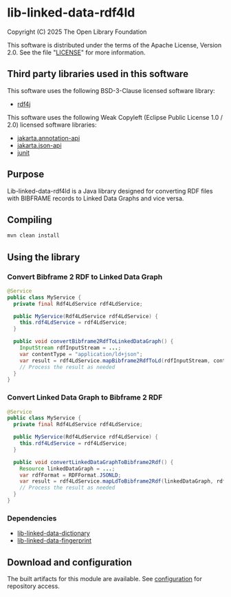 # lib-linked-data-rdf4ld
Copyright (C) 2025 The Open Library Foundation

This software is distributed under the terms of the Apache License, Version 2.0.
See the file "[LICENSE](LICENSE)" for more information.

## Third party libraries used in this software
This software uses the following BSD-3-Clause licensed software library:
- [rdf4j](https://github.com/eclipse-rdf4j/rdf4j)

This software uses the following Weak Copyleft (Eclipse Public License 1.0 / 2.0) licensed software libraries:
- [jakarta.annotation-api](https://projects.eclipse.org/projects/ee4j.ca)
- [jakarta.json-api](https://github.com/jakartaee/jsonp-api)
- [junit](https://junit.org/)

## Purpose
Lib-linked-data-rdf4ld is a Java library designed for converting RDF files with BIBFRAME records to Linked Data Graphs and vice versa.
## Compiling
```bash
mvn clean install
```
## Using the library

### Convert Bibframe 2 RDF to Linked Data Graph
```java
@Service
public class MyService {
  private final Rdf4LdService rdf4LdService;

  public MyService(Rdf4LdService rdf4LdService) {
    this.rdf4LdService = rdf4LdService;
  }

  public void convertBibframe2RdfToLinkedDataGraph() {
    InputStream rdfInputStream = ...;
    var contentType = "application/ld+json";
    var result = rdf4LdService.mapBibframe2RdfToLd(rdfInputStream, contentType);
    // Process the result as needed
  }
}
```

### Convert Linked Data Graph to Bibframe 2 RDF
```java
@Service
public class MyService {
  private final Rdf4LdService rdf4LdService;

  public MyService(Rdf4LdService rdf4LdService) {
    this.rdf4LdService = rdf4LdService;
  }

  public void convertLinkedDataGraphToBibframe2Rdf() {
    Resource linkedDataGraph = ...;
    var rdfFormat = RDFFormat.JSONLD;
    var result = rdf4LdService.mapLdToBibframe2Rdf(linkedDataGraph, rdfFormat);
    // Process the result as needed
  }
}
```

### Dependencies
- [lib-linked-data-dictionary](https://github.com/folio-org/lib-linked-data-dictionary)
- [lib-linked-data-fingerprint](https://github.com/folio-org/lib-linked-data-fingerprint)
## Download and configuration
The built artifacts for this module are available. See [configuration](https://dev.folio.org/download/artifacts/) for repository access.
